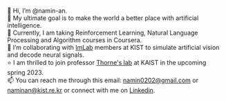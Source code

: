 👋 Hi, I’m @namin-an.   
👀 My ultimate goal is to make the world a better place with artificial intelligence.   
🌱 Currently, I am taking Reinforcement Learning, Natural Language Processing and Algorithm courses in Coursera.   
💞️ I’m collaborating with [ImLab](http://imvisionlab.com/) members at KIST to simulate artificial vision and decode neural signals.   
⭐️ I am thrilled to join professor [Thorne's lab](https://xfact.net/) at KAIST in the upcoming spring 2023.   
📫 You can reach me through this email: namin0202@gmail.com or naminan@kist.re.kr or connect with me on [Linkedin](https://www.linkedin.com/in/namin-an-0202/).  

<!---
namin-an/namin-an is a ✨ special ✨ repository because its `README.md` (this file) appears on your GitHub profile.
You can click the Preview link to take a look at your changes.
--->
